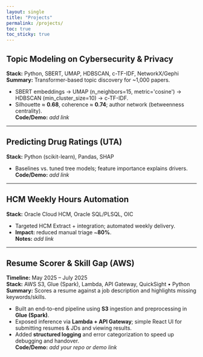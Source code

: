 ```yaml
---
layout: single
title: "Projects"
permalink: /projects/
toc: true
toc_sticky: true
---
```


## Topic Modeling on Cybersecurity & Privacy
**Stack:** Python, SBERT, UMAP, HDBSCAN, c-TF-IDF, NetworkX/Gephi  
**Summary:** Transformer-based topic discovery for ~1,000 papers.  
- SBERT embeddings → UMAP (n_neighbors=15, metric='cosine') → HDBSCAN (min_cluster_size=10) → c-TF-IDF.  
- Silhouette ≈ **0.68**, coherence ≈ **0.74**; author network (betweenness centrality).  
**Code/Demo:** *add link*

---

## Predicting Drug Ratings (UTA)
**Stack:** Python (scikit-learn), Pandas, SHAP  
- Baselines vs. tuned tree models; feature importance explains drivers.  
**Code/Demo:** *add link*

---

## HCM Weekly Hours Automation
**Stack:** Oracle Cloud HCM, Oracle SQL/PLSQL, OIC  
- Targeted HCM Extract + integration; automated weekly delivery.  
- **Impact:** reduced manual triage ~**80%**.  
**Notes:** *add link*

---

## Resume Scorer & Skill Gap (AWS)
**Timeline:** May 2025 – July 2025  
**Stack:** AWS S3, Glue (Spark), Lambda, API Gateway, QuickSight • Python  
**Summary:** Scores a resume against a job description and highlights missing keywords/skills.  
- Built an end-to-end pipeline using **S3** ingestion and preprocessing in **Glue (Spark)**.  
- Exposed inference via **Lambda + API Gateway**; simple React UI for submitting resumes & JDs and viewing results.  
- Added **structured logging** and error categorization to speed up debugging and handover.  
**Code/Demo:** *add your repo or demo link*
